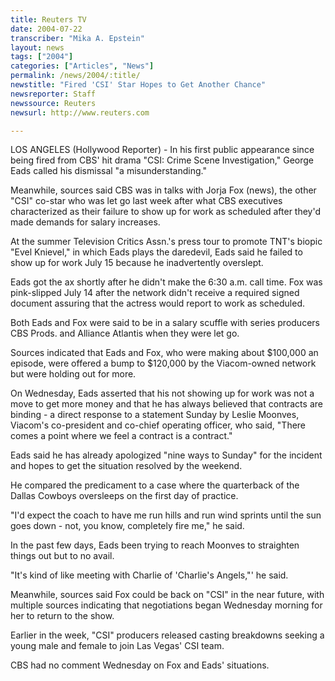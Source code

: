 ```yaml
---
title: Reuters TV
date: 2004-07-22
transcriber: "Mika A. Epstein"
layout: news
tags: ["2004"]
categories: ["Articles", "News"]
permalink: /news/2004/:title/
newstitle: "Fired 'CSI' Star Hopes to Get Another Chance"
newsreporter: Staff
newssource: Reuters
newsurl: http://www.reuters.com

---
```


LOS ANGELES (Hollywood Reporter) - In his first public appearance since being fired from CBS' hit drama "CSI: Crime Scene Investigation," George Eads called his dismissal "a misunderstanding."

Meanwhile, sources said CBS was in talks with Jorja Fox (news), the other "CSI" co-star who was let go last week after what CBS executives characterized as their failure to show up for work as scheduled after they'd made demands for salary increases.

At the summer Television Critics Assn.'s press tour to promote TNT's biopic "Evel Knievel," in which Eads plays the daredevil, Eads said he failed to show up for work July 15 because he inadvertently overslept.

Eads got the ax shortly after he didn't make the 6:30 a.m. call time. Fox was pink-slipped July 14 after the network didn't receive a required signed document assuring that the actress would report to work as scheduled.

Both Eads and Fox were said to be in a salary scuffle with series producers CBS Prods. and Alliance Atlantis when they were let go.

Sources indicated that Eads and Fox, who were making about $100,000 an episode, were offered a bump to $120,000 by the Viacom-owned network but were holding out for more.

On Wednesday, Eads asserted that his not showing up for work was not a move to get more money and that he has always believed that contracts are binding - a direct response to a statement Sunday by Leslie Moonves, Viacom's co-president and co-chief operating officer, who said, "There comes a point where we feel a contract is a contract."

Eads said he has already apologized "nine ways to Sunday" for the incident and hopes to get the situation resolved by the weekend.

He compared the predicament to a case where the quarterback of the Dallas Cowboys oversleeps on the first day of practice.

"I'd expect the coach to have me run hills and run wind sprints until the sun goes down - not, you know, completely fire me," he said.

In the past few days, Eads been trying to reach Moonves to straighten things out but to no avail.

"It's kind of like meeting with Charlie of 'Charlie's Angels,"' he said.

Meanwhile, sources said Fox could be back on "CSI" in the near future, with multiple sources indicating that negotiations began Wednesday morning for her to return to the show.

Earlier in the week, "CSI" producers released casting breakdowns seeking a young male and female to join Las Vegas' CSI team.

CBS had no comment Wednesday on Fox and Eads' situations.
